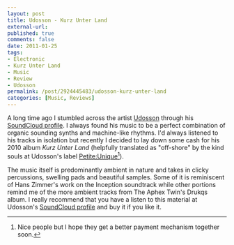 ```yaml
---
layout: post
title: Udosson - Kurz Unter Land
external-url: 
published: true
comments: false
date: 2011-01-25
tags:
- Electronic
- Kurz Unter Land
- Music
- Review
- Udosson
permalink: /post/2924445483/udosson-kurz-unter-land
categories: [Music, Reviews]
---
```


A long time ago I stumbled across the artist [Udosson][] through his [SoundCloud profile][]. I always found his music to be a perfect combination of organic sounding synths and machine-like rhythms. I'd always listened to his tracks in isolation but recently I decided to lay down some cash for his 2010 album *Kurz Unter Land* (helpfully translated as "off-shore" by the kind souls at Udosson's label [Petite:Unique][][^1]).

The music itself is predominantly ambient in nature and takes in clicky percussions, swelling pads and beautiful samples. Some of it is reminiscent of Hans Zimmer's work on the Inception soundtrack while other portions remind me of the more ambient tracks from The Aphex Twin's Drukqs album. I really recommend that you have a listen to this material at Udosson's [SoundCloud profile][] and buy it if you like it.


[^1]: Nice people but I hope they get a better payment mechanism together soon.

[Petite:Unique]: http://petite-unique.de/
[SoundCloud profile]: http://soundcloud.com/udosson
[Udosson]: http://udosson.com/

